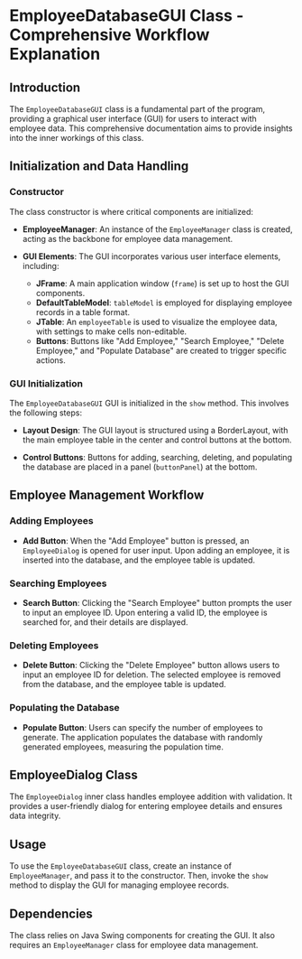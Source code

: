 # EmployeeDatabaseGUI Class - Comprehensive Workflow Explanation

## Introduction

The `EmployeeDatabaseGUI` class is a fundamental part of the program, providing a graphical user interface (GUI) for users to interact with employee data. This comprehensive documentation aims to provide insights into the inner workings of this class.

## Initialization and Data Handling

### Constructor

The class constructor is where critical components are initialized:

- **EmployeeManager**: An instance of the `EmployeeManager` class is created, acting as the backbone for employee data management.

- **GUI Elements**: The GUI incorporates various user interface elements, including:
    - **JFrame**: A main application window (`frame`) is set up to host the GUI components.
    - **DefaultTableModel**: `tableModel` is employed for displaying employee records in a table format.
    - **JTable**: An `employeeTable` is used to visualize the employee data, with settings to make cells non-editable.
    - **Buttons**: Buttons like "Add Employee," "Search Employee," "Delete Employee," and "Populate Database" are created to trigger specific actions.

### GUI Initialization

The `EmployeeDatabaseGUI` GUI is initialized in the `show` method. This involves the following steps:

- **Layout Design**: The GUI layout is structured using a BorderLayout, with the main employee table in the center and control buttons at the bottom.

- **Control Buttons**: Buttons for adding, searching, deleting, and populating the database are placed in a panel (`buttonPanel`) at the bottom.

## Employee Management Workflow

### Adding Employees

- **Add Button**: When the "Add Employee" button is pressed, an `EmployeeDialog` is opened for user input. Upon adding an employee, it is inserted into the database, and the employee table is updated.

### Searching Employees

- **Search Button**: Clicking the "Search Employee" button prompts the user to input an employee ID. Upon entering a valid ID, the employee is searched for, and their details are displayed.

### Deleting Employees

- **Delete Button**: Clicking the "Delete Employee" button allows users to input an employee ID for deletion. The selected employee is removed from the database, and the employee table is updated.

### Populating the Database

- **Populate Button**: Users can specify the number of employees to generate. The application populates the database with randomly generated employees, measuring the population time.

## EmployeeDialog Class

The `EmployeeDialog` inner class handles employee addition with validation. It provides a user-friendly dialog for entering employee details and ensures data integrity.

## Usage

To use the `EmployeeDatabaseGUI` class, create an instance of `EmployeeManager`, and pass it to the constructor. Then, invoke the `show` method to display the GUI for managing employee records.

## Dependencies

The class relies on Java Swing components for creating the GUI. It also requires an `EmployeeManager` class for employee data management.
